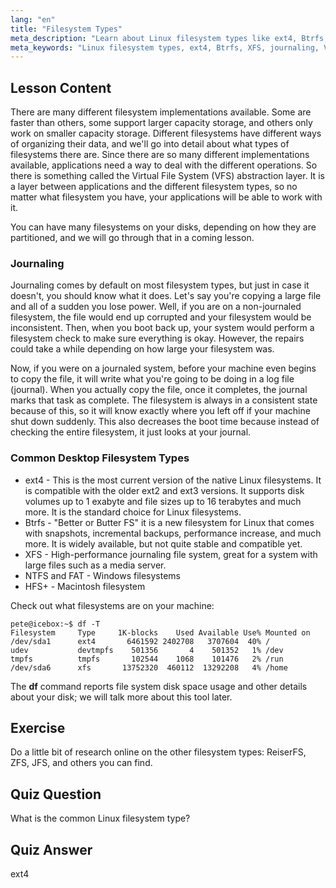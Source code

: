 ```yaml
---
lang: "en"
title: "Filesystem Types"
meta_description: "Learn about Linux filesystem types like ext4, Btrfs, and XFS. Understand journaling and VFS for consistent data. Explore common Linux filesystems in this beginner guide."
meta_keywords: "Linux filesystem types, ext4, Btrfs, XFS, journaling, VFS, Linux tutorial, beginner guide"
---
```


## Lesson Content

There are many different filesystem implementations available. Some are faster than others, some support larger capacity storage, and others only work on smaller capacity storage. Different filesystems have different ways of organizing their data, and we'll go into detail about what types of filesystems there are. Since there are so many different implementations available, applications need a way to deal with the different operations. So there is something called the Virtual File System (VFS) abstraction layer. It is a layer between applications and the different filesystem types, so no matter what filesystem you have, your applications will be able to work with it.

You can have many filesystems on your disks, depending on how they are partitioned, and we will go through that in a coming lesson.

### Journaling

Journaling comes by default on most filesystem types, but just in case it doesn't, you should know what it does. Let's say you're copying a large file and all of a sudden you lose power. Well, if you are on a non-journaled filesystem, the file would end up corrupted and your filesystem would be inconsistent. Then, when you boot back up, your system would perform a filesystem check to make sure everything is okay. However, the repairs could take a while depending on how large your filesystem was.

Now, if you were on a journaled system, before your machine even begins to copy the file, it will write what you're going to be doing in a log file (journal). When you actually copy the file, once it completes, the journal marks that task as complete. The filesystem is always in a consistent state because of this, so it will know exactly where you left off if your machine shut down suddenly. This also decreases the boot time because instead of checking the entire filesystem, it just looks at your journal.

### Common Desktop Filesystem Types

- ext4 - This is the most current version of the native Linux filesystems. It is compatible with the older ext2 and ext3 versions. It supports disk volumes up to 1 exabyte and file sizes up to 16 terabytes and much more. It is the standard choice for Linux filesystems.
- Btrfs - "Better or Butter FS" it is a new filesystem for Linux that comes with snapshots, incremental backups, performance increase, and much more. It is widely available, but not quite stable and compatible yet.
- XFS - High-performance journaling file system, great for a system with large files such as a media server.
- NTFS and FAT - Windows filesystems
- HFS+ - Macintosh filesystem

Check out what filesystems are on your machine:

```plaintext
pete@icebox:~$ df -T
Filesystem     Type     1K-blocks    Used Available Use% Mounted on
/dev/sda1      ext4       6461592 2402708   3707604  40% /
udev           devtmpfs    501356       4    501352   1% /dev
tmpfs          tmpfs       102544    1068    101476   2% /run
/dev/sda6      xfs       13752320  460112  13292208   4% /home
```

The **df** command reports file system disk space usage and other details about your disk; we will talk more about this tool later.

## Exercise

Do a little bit of research online on the other filesystem types: ReiserFS, ZFS, JFS, and others you can find.

## Quiz Question

What is the common Linux filesystem type?

## Quiz Answer

ext4
